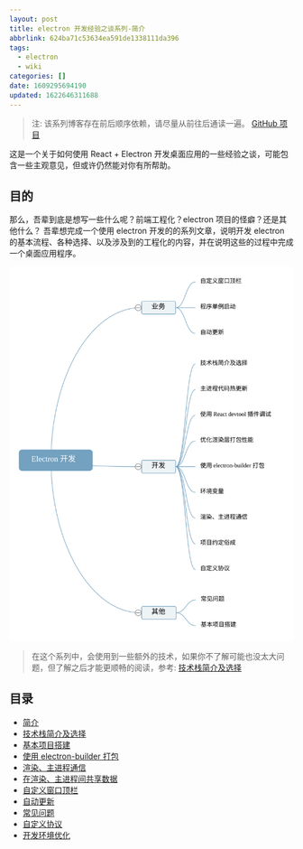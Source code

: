 ```yaml
---
layout: post
title: electron 开发经验之谈系列-简介
abbrlink: 624ba71c53634ea591de1338111da396
tags:
  - electron
  - wiki
categories: []
date: 1609295694190
updated: 1622646311688
---
```


> 注: 该系列博客存在前后顺序依赖，请尽量从前往后通读一遍。
> [GitHub 项目](https://github.com/rxliuli/electron_example)

这是一个关于如何使用 React + Electron 开发桌面应用的一些经验之谈，可能包含一些主观意见，但或许仍然能对你有所帮助。

## 目的

那么，吾辈到底是想写一些什么呢？前端工程化？electron 项目的怪癖？还是其他什么？
吾辈想完成一个使用 electron 开发的的系列文章，说明开发 electron 的基本流程、各种选择、以及涉及到的工程化的内容，并在说明这些的过程中完成一个桌面应用程序。

![Electron 开发概略.km.svg](/resources/fa1667ac96664ab195e487221b3244eb.svg)

> 在这个系列中，会使用到一些额外的技术，如果你不了解可能也没太大问题，但了解之后才能更顺畅的阅读，参考: [技术栈简介及选择](/p/6edf2cfaf7ec46f0bfb659d8c7246c52)

## 目录

- [简介](/p/624ba71c53634ea591de1338111da396)
- [技术栈简介及选择](/p/6edf2cfaf7ec46f0bfb659d8c7246c52)
- [基本项目搭建](/p/23ec4673a06f41b59bfaf5a7da6d98db)
- [使用 electron-builder 打包](/p/33dd9a3fccaf4666b04935237f885772)
- [渲染、主进程通信](/p/76393a60949c47c7add910df0206734c)
- [在渲染、主进程间共享数据](/p/5ce7d75fe2dc46838b49f9e5e14ac738)
- [自定义窗口顶栏](/p/85f539d2cc4e4ae89093df537111cec8)
- [自动更新](/p/bf7621c04d9f45098fb0ecf2acad336e)
- [常见问题](/p/c68829779f5449d0afe0e67806dc7fc1)
- [自定义协议](/p/0a4259c97ca440d1b5375f4e21eaaace)
- [开发环境优化](/p/5cc9156517484576a64b4d253ae28af8)
